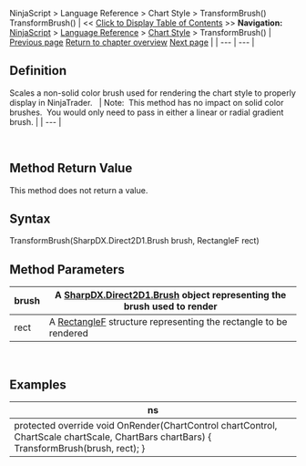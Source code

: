 ﻿
NinjaScript > Language Reference > Chart Style > TransformBrush()
TransformBrush()
| << [Click to Display Table of Contents](transformbrush.md) >> **Navigation:**     [NinjaScript](ninjascript.md) > [Language Reference](language_reference_wip.md) > [Chart Style](chart_style.md) > TransformBrush() | [Previous page](setpropertyname.md) [Return to chapter overview](chart_style.md) [Next page](upbrush.md) |
| --- | --- |
## Definition
Scales a non-solid color brush used for rendering the chart style to properly display in NinjaTrader.
 
| Note:  This method has no impact on solid color brushes.  You would only need to pass in either a linear or radial gradient brush. |
| --- |

 
## Method Return Value
This method does not return a value.
 
## Syntax
TransformBrush(SharpDX.Direct2D1.Brush brush, RectangleF rect)
## 
## 
## Method Parameters
| brush | A [SharpDX.Direct2D1.Brush](sharpdx_direct2d1_brush.md) object representing the brush used to render |
| --- | --- |
| rect | A [RectangleF](https://msdn.microsoft.com/en-us/library/system.drawing.rectanglef%28v=vs.110%29.aspx) structure representing the rectangle to be rendered |

 
## 
## Examples
| ns |
| --- |
| protected override void OnRender(ChartControl chartControl, ChartScale chartScale, ChartBars chartBars) {     TransformBrush(brush, rect); } |
